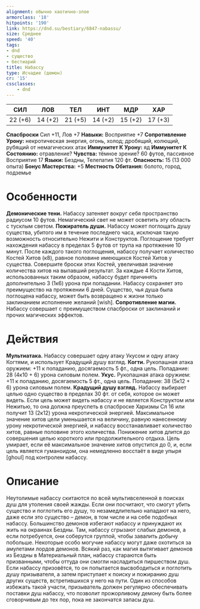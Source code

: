 ```yaml
---
alignment: обычно хаотично-злое
armorclass: '18'
hitpoints: '190'
link: https://dnd.su/bestiary/6847-nabassu/
size: Среднее
speed: '40'
tags:
- dnd
- существо
- бестиарий
title: Набассу
type: Исчадие (демон)
cr: '15'
cssclasses:
    - dnd
---
```



| СИЛ | ЛОВ | ТЕЛ | ИНТ | МДР | ХАР |
|---|---|---|---|---|---|
| 22 (+6) | 14 (+2) | 21 (+5) | 14 (+2) | 15 (+2) | 17 (+3) |
**Спасброски** Сил +11, Лов +7
**Навыки:** Восприятие +7
**Сопротивление Урону:** некротическая энергия, огонь, холод; дробящий, колющий, рубящий от немагических атак
**Иммунитет К Урону:** яд
**Иммунитет К Состоянию:** отравление?
**Чувства:** тёмное зрение? 60 футов, пассивное Восприятие 17
**Языки:** Бездны, Телепатия 120 фт.
**Опасность:** 15 (13 000 опыта)
**Бонус Мастерства:** +5
**Местность Обитания:** болото, город, подземье


# Особенности
**Демонические тени.** Набассу затеняет вокруг себя пространство радиусом 10 футов. Немагический свет не может осветить эту область с тусклым светом.
**Пожиратель души.** Набассу может поглощать душу существа, убитого им в течение последнего часа, исключая такую возможность относительно Нежити и Конструктов. Поглощение требует нахождения набассу в пределах 5 футов от трупа на протяжение 10 минут. После каждого такого поглощения, набассу получает количество Костей Хитов (к8), равное половине имеющихся Костей Хитов у существа. Совершите броски этих Костей, увеличивая значение количества хитов на выпавший результат. За каждые 4 Кости Хитов, использованных таким образом, набассу будет причинять дополнительно 3 (1к6) урона при попадании. Набассу сохраняет это преимущество на протяжении 6 дней. Существо, чья душа была поглощена набассу, может быть возвращено к жизни только заклинанием исполнение желаний [wish].
**Сопротивление магии.** Набассу совершает с преимуществом спасброски от заклинаний и прочих магических эффектов.


# Действия
**Мультиатака.** Набассу совершает одну атаку Укусом и одну атаку Когтями, и использует Крадущий душу взгляд.
**Когти.** Рукопашная атака оружием: +11 к попаданию, досягаемость 5 фт., одна цель. Попадание: 28 (4к10 + 6) урона силовым полем.
**Укус.** Рукопашная атака оружием: +11 к попаданию, досягаемость 5 фт., одна цель. Попадание: 38 (5к12 + 6) урона силовым полем.
**Крадущий душу взгляд.** Набассу выбирает целью одно существо в пределах 30 фт. от себя, которое он может видеть. Если цель может видеть набассу и не является Конструктом или Нежитью, то она должна преуспеть в спасброске Харизмы Сл 16 или получит 13 (2к12) урона некротической энергией. Максимальное значение хитов цели уменьшается на величину, равную нанесенному урону некротической энергией, и набассу восстанавливает количество хитов, равные половине этого количества. Понижение хитов длится до совершения целью короткого или продолжительного отдыха. Цель умирает, если её максимальное значение хитов опустится до 0, и, если цель является гуманоидом, она немедленно восстаёт в виде упыря [ghoul] под контролем набассу.


# Описание
Неутолимые набассу скитаются по всей мультивселенной в поисках душ для утоления своей жажды. Если они посчитают, что смогут убить существо и поглотить его душу, то незамедлительно нападают на него, даже если это существо – демон, в том числе и на себе подобных набассу. Большинство демонов избегают набассу и принуждают их жить на окраинах Бездны. Там, набассу сгрызают слабых демонов, а если потребуется, они соберутся группой, чтобы завалить добычу побольше. Некоторые особо могучие набассу могут даже охотиться за амулетами лордов демонов. Всякий раз, как магия вытягивает демонов из Бездны в Материальный план, набассу стараются быть призванными, чтобы оттуда они смогли насладиться пиршеством душ. Если набассу призовётся, то он попытается высвободиться и поглотить душу призывателя, а затем приступает к поиску и пожиранию душ других существ, встретившихся у него на пути. Один из способов избежать такой участи, призыватель должен регулярно обеспечивать поставки душ набассу, что позволит прожорливому демону быть более сговорчивым до тех пор, пока не закончатся запасы душ.